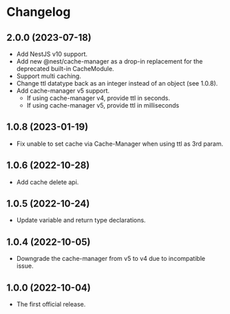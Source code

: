 Changelog
==========================

2.0.0 (2023-07-18)
------------------------
- Add NestJS v10 support.
- Add new @nest/cache-manager as a drop-in replacement for the deprecated built-in CacheModule.
- Support multi caching.
- Change ttl datatype back as an integer instead of an object (see 1.0.8).
- Add cache-manager v5 support. 
  - If using cache-manager v4, provide ttl in seconds. 
  - If using cache-manager v5, provide ttl in milliseconds

1.0.8 (2023-01-19)
------------------------
- Fix unable to set cache via Cache-Manager when using ttl as 3rd param.

1.0.6 (2022-10-28)
------------------------
- Add cache delete api.

1.0.5 (2022-10-24)
------------------------
- Update variable and return type declarations.

1.0.4 (2022-10-05)
------------------------
- Downgrade the cache-manager from v5 to v4 due to incompatible issue.

1.0.0 (2022-10-04)
------------------------
- The first official release.
